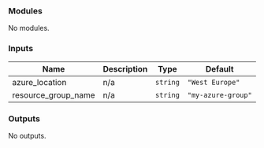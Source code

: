 <!-- BEGIN_TF_DOCS -->
### Modules

No modules.

### Inputs

| Name | Description | Type | Default |
|------|-------------|------|---------|
| azure\_location | n/a | `string` | `"West Europe"` |
| resource\_group\_name | n/a | `string` | `"my-azure-group"` |

### Outputs

No outputs.
<!-- END_TF_DOCS -->
